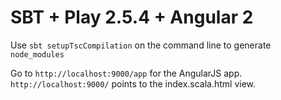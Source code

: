 # SBT + Play 2.5.4 + Angular 2

Use `sbt setupTscCompilation` on the command line to generate `node_modules`

Go to `http://localhost:9000/app` for the AngularJS app.
`http://localhost:9000/` points to the index.scala.html view.

